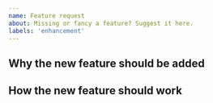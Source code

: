 ```yaml
---
name: Feature request
about: Missing or fancy a feature? Suggest it here.
labels: 'enhancement'
---
```


## Why the new feature should be added

<!--
    Give a short overview of your suggested feature.
    Please describe why the feature will benefit users of the plugin.
    Provide the context in which the feature will work best.
-->

## How the new feature should work

<!--
    What the current behavior of the plugin?
    What is the new expected behaviour?
    Consider adding a mockup or AsciiDoc example.
-->

